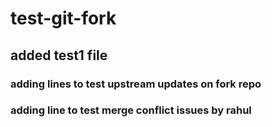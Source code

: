 # test-git-fork
## added test1 file
### adding lines to test upstream updates on fork repo
### adding line to test merge conflict issues by rahul
